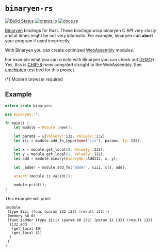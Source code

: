 # `binaryen-rs`

[![Build Status](https://travis-ci.org/pepyakin/binaryen-rs.svg?branch=master)](https://travis-ci.org/pepyakin/binaryen-rs) 
[![crates.io](https://img.shields.io/crates/v/binaryen.svg)](https://crates.io/crates/binaryen)
[![docs.rs](https://docs.rs/binaryen/badge.svg)](https://docs.rs/binaryen/)

[Binaryen](https://github.com/WebAssembly/binaryen) bindings for Rust. These bindings wrap binaryen C API very closly and at times might be not very idiomatic. For example, binaryen can **abort** your program if used incorrectly. 

With Binaryen you can create optimized [WebAssembly](http://webassembly.org/) modules.

For example what you can create with Binaryen you can check out [DEMO](https://pepyakin.github.io/emchipten/)*. Yes, this is [CHIP-8](https://en.wikipedia.org/wiki/CHIP-8) roms compiled straight to the WebAssembly. See [emchipten](https://github.com/pepyakin/emchipten) test bed for this project.

(*) Modern browser required

## Example

```rust
extern crate binaryen;

use binaryen::*;

fn main() {
    let module = Module::new();

    let params = &[ValueTy::I32, ValueTy::I32];
    let iii = module.add_fn_type(Some("iii"), params, Ty::I32);

    let x = module.get_local(0, ValueTy::I32);
    let y = module.get_local(1, ValueTy::I32);
    let add = module.binary(BinaryOp::AddI32, x, y);

    let _adder = module.add_fn("adder", &iii, &[], add);

    assert!(module.is_valid());

    module.print();
}
```

This example will print:

```WebAssembly
(module
 (type $iii (func (param i32 i32) (result i32)))
 (memory $0 0)
 (func $adder (type $iii) (param $0 i32) (param $1 i32) (result i32)
  (i32.add
   (get_local $0)
   (get_local $1)
  )
 )
)
```
